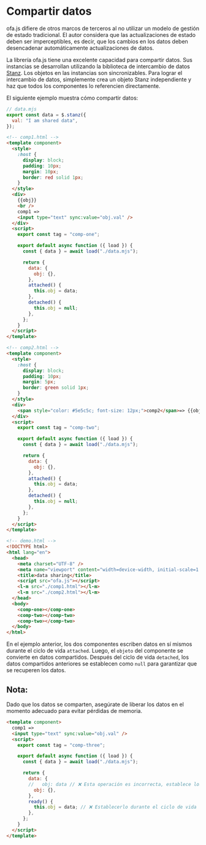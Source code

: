 # Compartir datos

ofa.js difiere de otros marcos de terceros al no utilizar un modelo de gestión de estado tradicional. El autor considera que las actualizaciones de estado deben ser imperceptibles, es decir, que los cambios en los datos deben desencadenar automáticamente actualizaciones de datos.

La librería ofa.js tiene una excelente capacidad para compartir datos. Sus instancias se desarrollan utilizando la biblioteca de intercambio de datos [Stanz](https://github.com/kirakiray/stanz). Los objetos en las instancias son sincronizables. Para lograr el intercambio de datos, simplemente crea un objeto Stanz independiente y haz que todos los componentes lo referencien directamente.

El siguiente ejemplo muestra cómo compartir datos:

```javascript
// data.mjs
export const data = $.stanz({
  val: "I am shared data",
});
```

```html
<!-- comp1.html -->
<template component>
  <style>
    :host {
      display: block;
      padding: 10px;
      margin: 10px;
      border: red solid 1px;
    }
  </style>
  <div>
    {{obj}}
    <br />
    comp1 =>
    <input type="text" sync:value="obj.val" />
  </div>
  <script>
    export const tag = "comp-one";

    export default async function ({ load }) {
      const { data } = await load("./data.mjs");

      return {
        data: {
          obj: {},
        },
        attached() {
          this.obj = data;
        },
        detached() {
          this.obj = null;
        },
      };
    }
  </script>
</template>
```

```html
<!-- comp2.html -->
<template component>
  <style>
    :host {
      display: block;
      padding: 10px;
      margin: 5px;
      border: green solid 1px;
    }
  </style>
  <div>
    <span style="color: #5e5c5c; font-size: 12px;">comp2</span>=> {{obj.val}}
  </div>
  <script>
    export const tag = "comp-two";

    export default async function ({ load }) {
      const { data } = await load("./data.mjs");

      return {
        data: {
          obj: {},
        },
        attached() {
          this.obj = data;
        },
        detached() {
          this.obj = null;
        },
      };
    }
  </script>
</template>
```

```html
<!-- demo.html -->
<!DOCTYPE html>
<html lang="en">
  <head>
    <meta charset="UTF-8" />
    <meta name="viewport" content="width=device-width, initial-scale=1.0" />
    <title>data sharing</title>
    <script src="ofa.js"></script>
    <l-m src="./comp1.html"></l-m>
    <l-m src="./comp2.html"></l-m>
  </head>
  <body>
    <comp-one></comp-one>
    <comp-two></comp-two>
    <comp-two></comp-two>
  </body>
</html>
```

En el ejemplo anterior, los dos componentes escriben datos en sí mismos durante el ciclo de vida `attached`. Luego, el `objeto` del componente se convierte en datos compartidos. Después del ciclo de vida `detached`, los datos compartidos anteriores se establecen como `null` para garantizar que se recuperen los datos.

## Nota:

Dado que los datos se comparten, asegúrate de liberar los datos en el momento adecuado para evitar pérdidas de memoria.

```html
<template component>
  comp1 =>
  <input type="text" sync:value="obj.val" />
  <script>
    export const tag = "comp-three";

    export default async function ({ load }) {
      const { data } = await load("./data.mjs");

      return {
        data: {
        //   obj: data // ❌ Esta operación es incorrecta, establece los datos directamente y no puede recuperar la memoria provocando fugas
          obj: {},
        },
        ready() {
          this.obj = data; // ❌ Establecerlo durante el ciclo de vida listo hace que sea imposible determinar cuándo se borrará, y puede dar lugar a fugas de memoria. La forma más segura de hacer esto es establecerlo durante el ciclo de vida adjunto y eliminarlo después de desacoplado.
        },
      };
    }
  </script>
</template>
```